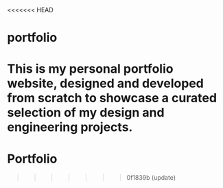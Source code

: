 <<<<<<< HEAD
# portfolio
This is my personal portfolio website, designed and developed from scratch to showcase a curated selection of my design and engineering projects.
=======
# Portfolio
>>>>>>> 0f1839b (update)
